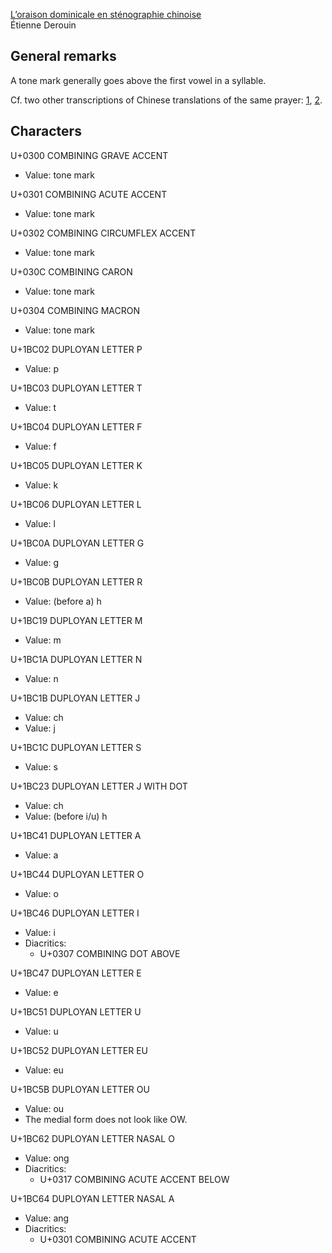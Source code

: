 [L’oraison dominicale en sténographie chinoise](http://caneco.my.coocan.jp/001g/2/22.html)<br>
Étienne Derouin

## General remarks

A tone mark generally goes above the first vowel in a syllable.

Cf. two other transcriptions of Chinese translations of the same prayer:
[1](https://gallica.bnf.fr/ark:/12148/bpt6k63375939.texteImage),
[2](https://books.google.com/books?id=zu1z9_6V4h0C&pg=PA129).

## Characters

U+0300 COMBINING GRAVE ACCENT

* Value: tone mark

U+0301 COMBINING ACUTE ACCENT

* Value: tone mark

U+0302 COMBINING CIRCUMFLEX ACCENT

* Value: tone mark

U+030C COMBINING CARON

* Value: tone mark

U+0304 COMBINING MACRON

* Value: tone mark

U+1BC02 DUPLOYAN LETTER P

* Value: p

U+1BC03 DUPLOYAN LETTER T

* Value: t

U+1BC04 DUPLOYAN LETTER F

* Value: f

U+1BC05 DUPLOYAN LETTER K

* Value: k

U+1BC06 DUPLOYAN LETTER L

* Value: l

U+1BC0A DUPLOYAN LETTER G

* Value: g

U+1BC0B DUPLOYAN LETTER R

* Value: (before a) h

U+1BC19 DUPLOYAN LETTER M

* Value: m

U+1BC1A DUPLOYAN LETTER N

* Value: n

U+1BC1B DUPLOYAN LETTER J

* Value: ch
* Value: j

U+1BC1C DUPLOYAN LETTER S

* Value: s

U+1BC23 DUPLOYAN LETTER J WITH DOT

* Value: ch
* Value: (before i/u) h

U+1BC41 DUPLOYAN LETTER A

* Value: a

U+1BC44 DUPLOYAN LETTER O

* Value: o

U+1BC46 DUPLOYAN LETTER I

* Value: i
* Diacritics:
  * U+0307 COMBINING DOT ABOVE

U+1BC47 DUPLOYAN LETTER E

* Value: e

U+1BC51 DUPLOYAN LETTER U

* Value: u

U+1BC52 DUPLOYAN LETTER EU

* Value: eu

U+1BC5B DUPLOYAN LETTER OU

* Value: ou
* The medial form does not look like OW.

U+1BC62 DUPLOYAN LETTER NASAL O

* Value: ong
* Diacritics:
  * U+0317 COMBINING ACUTE ACCENT BELOW

U+1BC64 DUPLOYAN LETTER NASAL A

* Value: ang
* Diacritics:
  * U+0301 COMBINING ACUTE ACCENT

